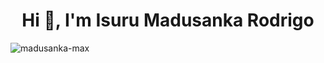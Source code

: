 <h1 align="center">Hi 👋, I'm Isuru Madusanka Rodrigo</h1>


<p><img align="left" src="https://github-readme-stats.vercel.app/api/top-langs?username=madusanka-max&theme=vue-dark&show_icons=true&locale=en&layout=compact" alt="madusanka-max" /></p>

